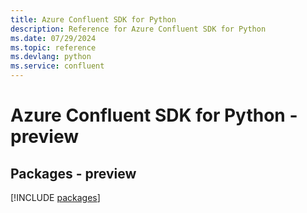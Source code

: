 ```yaml
---
title: Azure Confluent SDK for Python
description: Reference for Azure Confluent SDK for Python
ms.date: 07/29/2024
ms.topic: reference
ms.devlang: python
ms.service: confluent
---
```

# Azure Confluent SDK for Python - preview
## Packages - preview
[!INCLUDE [packages](confluent-index.md)]